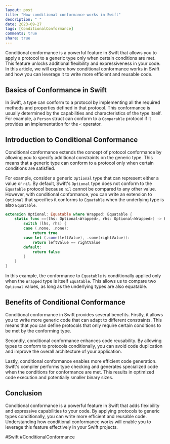 ```yaml
---
layout: post
title: "How conditional conformance works in Swift"
description: " "
date: 2023-09-27
tags: [ConditionalConformance]
comments: true
share: true
---
```


Conditional conformance is a powerful feature in Swift that allows you to apply a protocol to a generic type only when certain conditions are met. This feature unlocks additional flexibility and expressiveness in your code. In this article, we will explore how conditional conformance works in Swift and how you can leverage it to write more efficient and reusable code.

## Basics of Conformance in Swift

In Swift, a type can conform to a protocol by implementing all the required methods and properties defined in that protocol. This conformance is usually determined by the capabilities and characteristics of the type itself. For example, a `Person` struct can conform to a `Comparable` protocol if it provides an implementation for the `<` operator.

## Introduction to Conditional Conformance

Conditional conformance extends the concept of protocol conformance by allowing you to specify additional constraints on the generic type. This means that a generic type can conform to a protocol only when certain conditions are satisfied.

For example, consider a generic `Optional` type that can represent either a value or `nil`. By default, Swift's `Optional` type does not conform to the `Equatable` protocol because `nil` cannot be compared to any other value. However, with conditional conformance, you can write an extension to `Optional` that specifies it conforms to `Equatable` when the underlying type is also `Equatable`.

```swift
extension Optional: Equatable where Wrapped: Equatable {
    static func ==(lhs: Optional<Wrapped>, rhs: Optional<Wrapped>) -> Bool {
        switch (lhs, rhs) {
        case (.none, .none):
            return true
        case let (.some(leftValue), .some(rightValue)):
            return leftValue == rightValue
        default:
            return false
        }
    }
}
```

In this example, the conformance to `Equatable` is conditionally applied only when the `Wrapped` type is itself `Equatable`. This allows us to compare two `Optional` values, as long as the underlying types are also equatable.

## Benefits of Conditional Conformance

Conditional conformance in Swift provides several benefits. Firstly, it allows you to write more generic code that can adapt to different constraints. This means that you can define protocols that only require certain conditions to be met by the conforming type.

Secondly, conditional conformance enhances code reusability. By allowing types to conform to protocols conditionally, you can avoid code duplication and improve the overall architecture of your application.

Lastly, conditional conformance enables more efficient code generation. Swift's compiler performs type checking and generates specialized code when the conditions for conformance are met. This results in optimized code execution and potentially smaller binary sizes.

## Conclusion

Conditional conformance is a powerful feature in Swift that adds flexibility and expressive capabilities to your code. By applying protocols to generic types conditionally, you can write more efficient and reusable code. Understanding how conditional conformance works will enable you to leverage this feature effectively in your Swift projects.

#Swift #ConditionalConformance